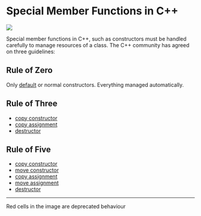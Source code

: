 # Special Member Functions in C++
![](https://cdn.discordapp.com/attachments/861906541823918101/877150143089098792/b2VBV.png)

Special member functions in C++, such as constructors must be handled carefully to manage resources of a class.
The C++ community has agreed on three guidelines:

<!-- inline -->
## Rule of Zero
Only [default](https://en.cppreference.com/w/cpp/language/default_constructor) or normal constructors.
Everything managed automatically.

<!-- inline -->
## Rule of Three
- [copy constructor](https://en.cppreference.com/w/cpp/language/copy_constructor)
- [copy assignment](https://en.cppreference.com/w/cpp/language/copy_assignment)
- [destructor](https://en.cppreference.com/w/cpp/language/destructor)

<!-- inline -->
## Rule of Five
- [copy constructor](https://en.cppreference.com/w/cpp/language/copy_constructor)
- [move constructor](https://en.cppreference.com/w/cpp/language/move_constructor)
- [copy assignment](https://en.cppreference.com/w/cpp/language/copy_assignment)
- [move assignment](https://en.cppreference.com/w/cpp/language/move_assignment)
- [destructor](https://en.cppreference.com/w/cpp/language/destructor)

---
Red cells in the image are deprecated behaviour